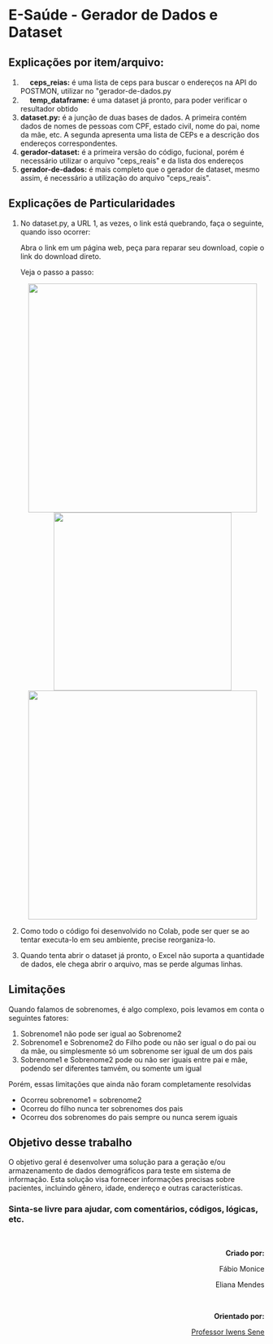 # E-Saúde - Gerador de Dados e Dataset

## Explicações por item/arquivo:

<ol>
  <li><img src="https://user-images.githubusercontent.com/113941301/255662747-df74a21e-221c-4b3c-b74e-03a43ac6f731.png" width="15" /><strong> ceps_reias:</strong> é uma lista de ceps para buscar o endereços na API do POSTMON, utilizar no "gerador-de-dados.py</li>
  
  <li><img src="https://user-images.githubusercontent.com/113941301/255664380-3e5d435e-7581-4fbf-923c-2ea451151036.png" width="15" /><strong> temp_dataframe:</strong> é uma dataset já pronto, para poder verificar o resultador obtido</li>
  
  <li><strong>dataset.py:</strong> é a junção de duas bases de dados. A primeira contém dados de nomes de pessoas com CPF, estado civil, nome do pai, nome da mãe, etc. A segunda apresenta uma lista de CEPs e a descrição dos endereços correspondentes.</li>
  
  <li><strong>gerador-dataset:</strong> é a primeira versão do código, fucional, porém é necessário utilizar o arquivo "ceps_reais" e da lista dos endereços</li>
  
  <li><strong>gerador-de-dados:</strong> é mais completo que o gerador de dataset, mesmo assim, é necessário a utilização do arquivo "ceps_reais".</li>
</ol>

## Explicações de Particularidades

<ol>
  <li>No dataset.py, a URL 1, as vezes, o link está quebrando, faça o seguinte, quando isso ocorrer:</li>  

<p>Abra o link em um página web, peça para reparar seu download, copie o link do download direto.<br /></p>
<p>Veja o passo a passo: <br /></p>

     
<p align="center">

 <img src="https://user-images.githubusercontent.com/113941301/255600779-0f4661fc-2e92-4792-906d-5e9ca35654e2.JPG" width="450" />
 <img src="https://user-images.githubusercontent.com/113941301/255603356-1ea53ad1-e145-4c6a-bd84-ee04d4802e03.JPG" width="350" />
 <img src="https://user-images.githubusercontent.com/113941301/255603480-d390afea-ef7c-41d1-b13a-c8c5fabe307b.JPG" width="450" />

</p>

<p>
  <li>Como todo o código foi desenvolvido no Colab, pode ser quer se ao tentar executa-lo em seu ambiente, precise reorganiza-lo.</li>
</p>
<li>Quando tenta abrir o dataset já pronto, o Excel não suporta a quantidade de dados, ele chega abrir o arquivo, mas se perde algumas linhas.</li>

</ol>

## Limitações

<p>Quando falamos de sobrenomes, é algo complexo, pois levamos em conta o seguintes fatores:</p>

<ol>
<li>Sobrenome1 não pode ser igual ao Sobrenome2</li>
<li>Sobrenome1 e Sobrenome2 do Filho pode ou não ser igual o do pai ou da mãe, ou simplesmente só um sobrenome ser igual de um dos pais</li>
<li>Sobrenome1 e Sobrenome2 pode ou não ser iguais entre pai e mãe, podendo ser diferentes tamvém, ou somente um igual</li>
</ol>

<p>Porém, essas limitações que ainda não foram completamente resolvidas</p>

<ul>
  <li>Ocorreu sobrenome1 = sobrenome2</li>
  <li>Ocorreu do filho nunca ter sobrenomes dos pais</li>
  <li>Ocorreu dos sobrenomes do pais sempre ou nunca serem iguais</li>
</ul>

## Objetivo desse trabalho
<p>
O objetivo geral é desenvolver uma solução para a geração e/ou armazenamento de dados demográficos para teste em sistema de informação. Esta solução visa fornecer informações precisas sobre pacientes, incluindo gênero, idade, endereço e outras características.
</p>

### Sinta-se livre para ajudar, com comentários, códigos, lógicas, etc.

<br />
<p align="right"><b>Criado por:</b></p>
<p align="right">Fábio Monice</p>
<p align="right">Eliana Mendes</p>

<br />
<p align="right"><b>Orientado por:</b></p>
<p align="right">
  <a href="https://ww2.inf.ufg.br/node/118">Professor Iwens Sene</a>
</p>

